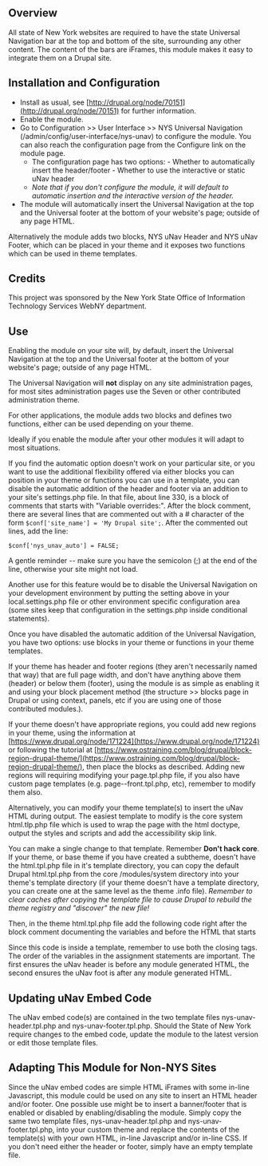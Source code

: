 ## Overview ##
All state of New York websites are required to have the state Universal
 Navigation bar at the top and bottom of the site, surrounding any other
 content.  The content of the bars are iFrames, this module makes it
 easy to integrate them on a Drupal site.

## Installation and Configuration ##
- Install as usual, see [http://drupal.org/node/70151](http://drupal.org/node/70151)
  for further information.
- Enable the module.
- Go to Configuration >> User Interface >> NYS Universal Navigation
  (/admin/config/user-interface/nys-unav) to configure the module.
  You can also reach the configuration page from the Configure link on the
  module page.
  - The configuration page has two options:
		- Whether to automatically insert the header/footer
		- Whether to use the interactive or static uNav header
  - *Note that if you don't configure the module, it will default to
  automatic insertion and the interactive version of the header.*
- The module will automatically insert the Universal Navigation at the top
  and the Universal footer at the bottom of your website's page;
  outside of any page HTML.


Alternatively the module adds two blocks, NYS uNav Header and NYS uNav Footer,
 which can be placed in your theme and it exposes two functions which can be
 used in theme templates.
## Credits ##
This project was sponsored by the New York State Office of Information
 Technology Services WebNY department.

## Use ##
Enabling the module on your site will, by default, insert the Universal
 Navigation at the top and the Universal footer at the bottom of your website's
  page; outside of any page HTML.

The Universal Navigation will **not** display on any site administration
 pages, for most sites administration pages use the Seven or other contributed
 administration theme.

For other applications, the module adds two blocks and defines two functions,
 either can be used depending on your theme.

Ideally if you enable the module after your other modules it will adapt to
 most situations.

If you find the automatic option doesn't work on your particular site, or you
 want to use the additional flexibility offered via either blocks you can
 position in your theme or functions you can use in a template, you can
 disable the automatic addition of the header and footer via an addition
 to your site's settings.php file.  In that file, about line 330, is a block
 of comments that starts with "Variable overrides:".  After the block comment,
 there are several lines that are commented out with a # character of the
 form `$conf['site_name'] = 'My Drupal site';`.  After the commented out lines,
 add the line:

    $conf['nys_unav_auto'] = FALSE;

A gentle reminder -- make sure you have the semicolon (;) at the end of the
 line, otherwise your site might not load.

Another use for this feature would be to disable the Universal Navigation on
 your development environment by putting the setting above in your
 local.settings.php file or other environment specific configuration area
 (some sites keep that configuration in the settings.php inside conditional
 statements).

Once you have disabled the automatic addition of the Universal Navigation,
 you have two options:  use blocks in your theme or functions in your theme
 templates.

If your theme has header and footer regions (they aren't necessarily named
 that way) that are full page width, and don't have anything above
 them (header) or below them (footer), using the module is as simple as
 enabling it and using your block placement method
 (the structure >> blocks page in Drupal or using context, panels, etc if
 you are using one of those contributed modules.).

If your theme doesn't have appropriate regions, you could add new regions
 in your theme, using the information
 at [https://www.drupal.org/node/171224](https://www.drupal.org/node/171224)
 or following the tutorial
 at [https://www.ostraining.com/blog/drupal/block-region-drupal-theme/](https://www.ostraining.com/blog/drupal/block-region-drupal-theme/),
 then place the blocks as described.  Adding new regions will requiring
 modifying your page.tpl.php file, if you also have custom page templates
 (e.g. page--front.tpl.php, etc), remember to modify them also.

Alternatively, you can modify your theme template(s) to insert the uNav HTML
 during output. The easiest template to modify is the core system html.tlp.php
 file which is used to wrap the page with the html doctype, output the styles
 and scripts and add the accessibility skip link.

You can make a single change to that template.  Remember **Don't hack core**.
  If your theme, or base theme if you have created a subtheme, doesn't have
 the html.tpl.php file in it's template directory, you can copy the default
 Drupal html.tpl.php from the core /modules/system directory into your theme's
 template directory (if your theme doesn't have a template directory, you can
 create one at the same level as the theme .info file).  *Remember to clear
 caches after copying the template file to cause Drupal to rebuild the theme
 registry and "discover" the new file!*

Then, in the theme html.tpl.php file add the following code right after the
 block comment documenting the variables and before the HTML that starts
 <!DOCTYPE....

    <?php
    if (module_exists('nys_unav')) {
      $page_top = nys_unav_header() . $page_top;
      $page_bottom = $page_bottom . nys_unav_footer();
    }
    ?>

Since this code is inside a template, remember to use both the <?php and ?>
 closing tags.  The order of the variables in the assignment statements are
 important.  The first ensures the uNav header is before any module generated
 HTML, the second ensures the uNav foot is after any module generated HTML.

## Updating uNav Embed Code ##
The uNav embed code(s) are contained in the two template files
 nys-unav-header.tpl.php and nys-unav-footer.tpl.php.  Should the State of
 New York require changes to the embed code, update the module to the latest
 version or edit those template files.

## Adapting This Module for Non-NYS Sites ##
Since the uNav embed codes are simple HTML iFrames with some in-line Javascript,
 this module could be used on any site to insert an HTML header and/or footer.
 One possible use might be to insert a banner/footer that is enabled or
 disabled by enabling/disabling the module.  Simply copy the same two template
 files, nys-unav-header.tpl.php and nys-unav-footer.tpl.php, into your custom
 theme and replace the contents of the template(s) with your own
 HTML, in-line Javascript and/or in-line CSS.  If you don't need either the
 header or footer, simply have an empty template file.